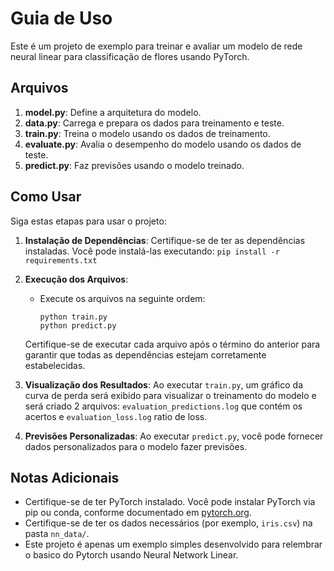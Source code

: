 # Guia de Uso

Este é um projeto de exemplo para treinar e avaliar um modelo de rede neural linear para classificação de flores usando PyTorch.

## Arquivos

1. **model.py**: Define a arquitetura do modelo.
2. **data.py**: Carrega e prepara os dados para treinamento e teste.
3. **train.py**: Treina o modelo usando os dados de treinamento.
4. **evaluate.py**: Avalia o desempenho do modelo usando os dados de teste.
5. **predict.py**: Faz previsões usando o modelo treinado.

## Como Usar

Siga estas etapas para usar o projeto:

1. **Instalação de Dependências**: Certifique-se de ter as dependências instaladas. Você pode instalá-las executando: `pip install -r requirements.txt`

2. **Execução dos Arquivos**:

   - Execute os arquivos na seguinte ordem:

     ```
     python train.py
     python predict.py
     ```

    Certifique-se de executar cada arquivo após o término do anterior para garantir que todas as dependências estejam corretamente estabelecidas.

3. **Visualização dos Resultados**: Ao executar `train.py`, um gráfico da curva de perda será exibido para visualizar o treinamento do modelo e será criado 2 arquivos: `evaluation_predictions.log` que contém os acertos e `evaluation_loss.log` ratio de loss.

4. **Previsões Personalizadas**: Ao executar `predict.py`, você pode fornecer dados personalizados para o modelo fazer previsões.

## Notas Adicionais

- Certifique-se de ter PyTorch instalado. Você pode instalar PyTorch via pip ou conda, conforme documentado em [pytorch.org](https://pytorch.org/get-started/locally/).
- Certifique-se de ter os dados necessários (por exemplo, `iris.csv`) na pasta `nn_data/`.
- Este projeto é apenas um exemplo simples desenvolvido para relembrar o basico do Pytorch usando Neural Network Linear.
